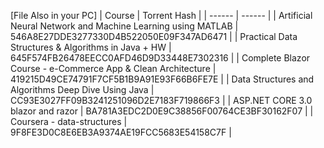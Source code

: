 [File Also in your PC]
| Course | Torrent Hash |
| ------ | ------ |
| Artificial Neural Network and Machine Learning using MATLAB |  546A8E27DDE3277330D4B522050E09F347AD6471 |
| Practical Data Structures & Algorithms in Java + HW | 645F574FB26478EECC0AFD46D9D33448E7302316 |
| Complete Blazor Course - e-Commerce App & Clean Architecture |  419215D49CE74791F7CF5B1B9A91E93F66B6FE7E |
| Data Structures and Algorithms Deep Dive Using Java | CC93E3027FF09B3241251096D2E7183F719866F3 |
| ASP.NET CORE 3.0 blazor and razor | BA781A3EDC2D0E9C38856F00764CE3BF30162F07 |
| Coursera - data-structures | 9F8FE3D0C8E6EB3A9374AE19FCC5683E54158C7F |
